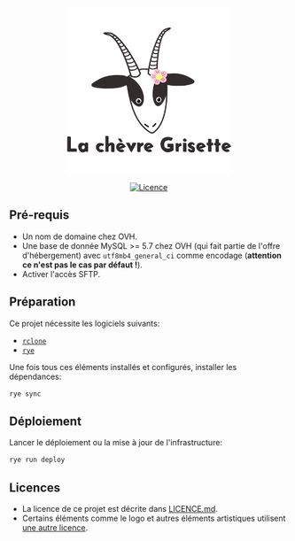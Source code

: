 <p align="center"><a href="https://lachevregrisette.fr" target="_blank"><img src="https://raw.githubusercontent.com/la-chevre-grisette/art/main/images/logo.svg" width="300" alt="Le logo La chèvre Grisette"></a></p>

<p align="center">
<a href="https://creativecommons.org/licenses/by-sa/4.0/deed.fr"><img src="https://i.creativecommons.org/l/by-sa/4.0/80x15.png" alt="Licence"></a>
</p>

## Pré-requis

* Un nom de domaine chez OVH.
* Une base de donnée MySQL >= 5.7 chez OVH (qui fait partie de l'offre d'hébergement) avec `utf8mb4_general_ci` comme encodage (**attention ce n'est pas le cas par défaut !**).
* Activer l'accès SFTP.

## Préparation

Ce projet nécessite les logiciels suivants:

* [`rclone`](https://rclone.org/)
* [`rye`](https://rye.astral.sh/)

Une fois tous ces éléments installés et configurés, installer les dépendances:

```sh
rye sync
```

## Déploiement

Lancer le déploiement ou la mise à jour de l'infrastructure:

```sh
rye run deploy
```

## Licences

* La licence de ce projet est décrite dans [LICENCE.md](LICENSE.md).
* Certains éléments comme le logo et autres éléments artistiques utilisent [une autre licence](https://github.com/la-chevre-grisette/art/blob/main/LICENCE.md).
